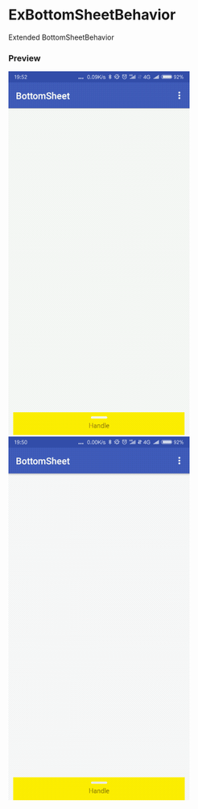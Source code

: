 # ExBottomSheetBehavior
Extended BottomSheetBehavior

### Preview

![demo01](/demo/demo01.gif)
![demo02](/demo/demo02.gif)
